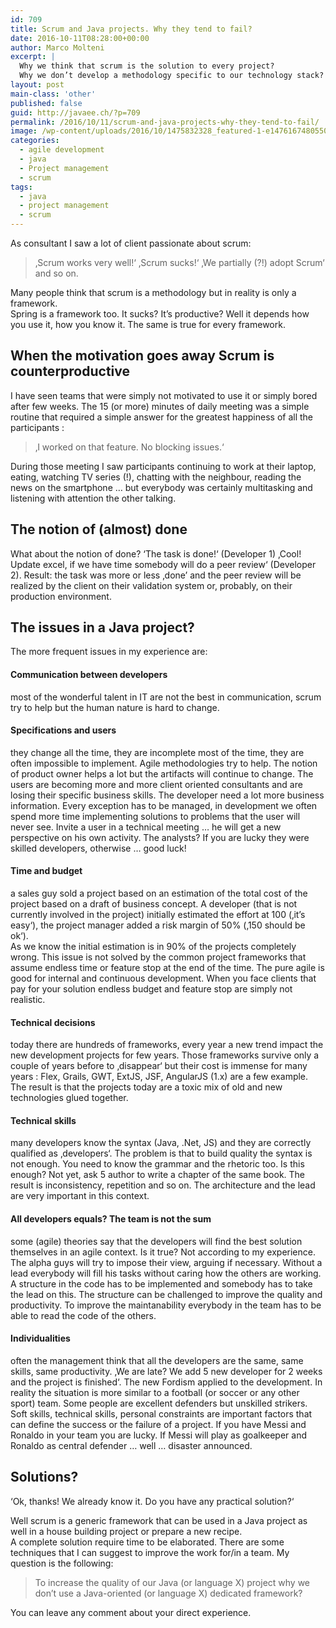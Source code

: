 ```yaml
---
id: 709
title: Scrum and Java projects. Why they tend to fail?
date: 2016-10-11T08:28:00+00:00
author: Marco Molteni
excerpt: |
  Why we think that scrum is the solution to every project?
  Why we don’t develop a methodology specific to our technology stack?
layout: post
main-class: 'other'
published: false
guid: http://javaee.ch/?p=709
permalink: /2016/10/11/scrum-and-java-projects-why-they-tend-to-fail/
image: /wp-content/uploads/2016/10/1475832328_featured-1-e1476167480550.jpeg
categories:
  - agile development
  - java
  - Project management
  - scrum
tags:
  - java
  - project management
  - scrum
---
```

<p dir="auto">
  As consultant I saw a lot of client passionate about scrum:
</p>

> <p dir="auto">
>   ‚Scrum works very well!‘ ‚Scrum sucks!‘ ‚We partially (?!) adopt Scrum‘ and so on.
> </p>

<p dir="auto">
  Many people think that scrum is a methodology but in reality is only a framework.<br /> Spring is a framework too. It sucks? It’s productive? Well it depends how you use it, how you know it. The same is true for every framework.
</p>

<h2 dir="auto">
  When the motivation goes away Scrum is counterproductive
</h2>

<p dir="auto">
  I have seen teams that were simply not motivated to use it or simply bored after few weeks. The 15 (or more) minutes of daily meeting was a simple routine that required a simple answer for the greatest happiness of all the participants :
</p>

> <p dir="auto">
>   ‚I worked on that feature. No blocking issues.‘
> </p>

<p dir="auto">
  During those meeting I saw participants continuing to work at their laptop, eating, watching TV series (!), chatting with the neighbour, reading the news on the smartphone … but everybody was certainly multitasking and listening with attention the other talking.
</p>

<h2 dir="ltr">
  The notion of (almost) done
</h2>

<p dir="ltr">
  What about the notion of done? &#8216;The task is done!‘ (Developer 1) ‚Cool! Update excel, if we have time somebody will do a peer review‘ (Developer 2). Result: the task was more or less ‚done&#8217; and the peer review will be realized by the client on their validation system or, probably, on their production environment.
</p>

## The issues in a Java project?

<p dir="ltr">
  The more frequent issues in my experience are:
</p>

#### Communication between developers

<p dir="ltr">
  most of the wonderful talent in IT are not the best in communication, scrum try to help but the human nature is hard to change.
</p>

#### Specifications and users

<p dir="ltr">
  they change all the time, they are incomplete most of the time, they are often impossible to implement. Agile methodologies try to help. The notion of product owner helps a lot but the artifacts will continue to change. The users are becoming more and more client oriented consultants and are losing their specific business skills. The developer need a lot more business information. Every exception has to be managed, in development we often spend more time implementing solutions to problems that the user will never see. Invite a user in a technical meeting … he will get a new perspective on his own activity. The analysts? If you are lucky they were skilled developers, otherwise … good luck!
</p>

#### Time and budget

<p dir="ltr">
  a sales guy sold a project based on an estimation of the total cost of the project based on a draft of business concept. A developer (that is not currently involved in the project) initially estimated the effort at 100 (‚it’s easy‘), the project manager added a risk margin of 50% (‚150 should be ok‘).<br /> As we know the initial estimation is in 90% of the projects completely wrong. This issue is not solved by the common project frameworks that assume endless time or feature stop at the end of the time. The pure agile is good for internal and continuous development. When you face clients that pay for your solution endless budget and feature stop are simply not realistic.
</p>

#### Technical decisions

<p dir="ltr">
  today there are hundreds of frameworks, every year a new trend impact the new development projects for few years. Those frameworks survive only a couple of years before to ‚disappear‘ but their cost is immense for many years : Flex, Grails, GWT, ExtJS, JSF, AngularJS (1.x) are a few example. The result is that the projects today are a toxic mix of old and new technologies glued together.
</p>

#### Technical skills

<p dir="ltr">
  many developers know the syntax (Java, .Net, JS) and they are correctly qualified as ‚developers‘. The problem is that to build quality the syntax is not enough. You need to know the grammar and the rhetoric too. Is this enough? Not yet, ask 5 author to write a chapter of the same book. The result is inconsistency, repetition and so on. The architecture and the lead are very important in this context.
</p>

#### All developers equals? The team is not the sum

<p dir="ltr">
  some (agile) theories say that the developers will find the best solution themselves in an agile context. Is it true? Not according to my experience. The alpha guys will try to impose their view, arguing if necessary. Without a lead everybody will fill his tasks without caring how the others are working. A structure in the code has to be implemented and somebody has to take the lead on this. The structure can be challenged to improve the quality and productivity. To improve the maintanability everybody in the team has to be able to read the code of the others.
</p>

#### Individualities

<p dir="ltr">
  often the management think that all the developers are the same, same skills, same productivity. ‚We are late? We add 5 new developer for 2 weeks and the project is finished‘. The new Fordism applied to the development. In reality the situation is more similar to a football (or soccer or any other sport) team. Some people are excellent defenders but unskilled strikers. Soft skills, technical skills, personal constraints are important factors that can define the success or the failure of a project. If you have Messi and Ronaldo in your team you are lucky. If Messi will play as goalkeeper and Ronaldo as central defender … well … disaster announced.
</p>

## Solutions?

<p dir="ltr">
  &#8216;Ok, thanks! We already know it. Do you have any practical solution?‘
</p>

<p dir="ltr">
  Well scrum is a generic framework that can be used in a Java project as well in a house building project or prepare a new recipe.<br /> A complete solution require time to be elaborated. There are some techniques that I can suggest to improve the work for/in a team. My question is the following:
</p>

> <p dir="ltr">
>   To increase the quality of our Java (or language X) project why we don’t use a Java-oriented (or language X) dedicated framework?
> </p>

<p dir="ltr">
  You can leave any comment about your direct experience.
</p>